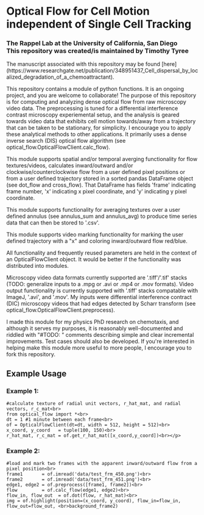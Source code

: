 <h1>
Optical Flow for Cell Motion independent of Single Cell Tracking
</h1>
<h3>
The Rappel Lab at the University of California, San Diego<br>
This repository was created/is maintained by Timothy Tyree<br>
</h3>  

<p>The manuscript associated with this repository may be found [here](https://www.researchgate.net/publication/348951437_Cell_dispersal_by_localized_degradation_of_a_chemoattractant).</p>

<p>This repository contains a module of python functions. It is an ongoing project, and you are welcome to collaborate! The purpose of this repository is for computing and analyzing dense optical flow from raw microscopy video data.  The preprocessing is tuned for a differential interference contrast microscopy experiemental setup, and the analysis is geared towards video data that exhibits cell motion towards/away from a trajectory that can be taken to be stationary, for simplicity.  I encourage you to apply these analytical methods to other applications.  It primarily uses a dense inverse search (DIS) optical flow algorithm (see optical_flow.OpticalFlowClient.calc_flow).</p>

<p>This module supports spatial and/or temporal averging functionality for flow textures/videos, calculates inward/outward and/or clockwise/counterclockwise flow from a user defined pixel positions or from a user defined trajectory stored in a sorted pandas DataFrame object (see dot_flow and cross_flow).  That DataFrame has fields 'frame' indicating frame number, 'x' indicating x pixel coordinate, and 'y' indicating y pixel coordinate.</p>

<p>This module supports functionality for averaging textures over a user defined annulus (see annulus_sum and annulus_avg) to produce time series data that can then be stored to '.csv'.</p>

<p>This module supports video marking functionality for marking the user defined trajectory with a "x" and coloring inward/outward flow red/blue.</p>

<p>All functionality and frequently reused parameters are held in the context of an OpticalFlowClient object.  It would be better if the functionality was distributed into modules.</p>

<p>Microscopy video data formats currently  supported are '.tiff'/'.tif' stacks (TODO: generalize inputs to a .mpg or .avi or .mp4 or .mov formats).  Video output functionality is currently supported with '.tiff' stacks compatable with ImageJ, '.avi', and '.mov'.  My inputs were differential interference contract (DIC) microscopy videos that had edges detected by Scharr transform (see optical_flow.OpticalFlowClient.preprocess).</p>

<p>I made this module for my physics PhD research on chemotaxis, and although it serves my purposes, it is reasonably well-documented and riddled with "#TODO: " comments describing simple and clear incremental improvements.  Test cases should also be developed. If you're interested in helping make this module more useful to more people, I encourage you to fork this repository.</p>

## Example Usage

### Example 1: 
```
#calculate texture of radial unit vectors, r_hat_mat, and radial vectors, r_c_mat<br>
from optical_flow import *<br>
dt = 1 #1 minute between each frame<br>
of = OpticalFlowClient(dt=dt, width = 512, height = 512)<br>
x_coord, y_coord   = tuple(100, 150)<br>
r_hat_mat, r_c_mat = of.get_r_hat_mat([x_coord,y_coord])<br></p>
```

### Example 2:
```
#load and mark two frames with the apparent inward/outward flow from a pixel position<br>
frame1       = of.imread('data/test_frm_450.png')<br>
frame2       = of.imread('data/test_frm_451.png')<br>
edge1, edge2 = of.preprocess([frame1, frame2])<br>
flow         = of.calc_flow(edge1, edge2)<br>
flow_in, flow_out  = of.dot(flow, r_hat_mat)<br>
img = of.highlight(position=(x_coord, y_coord), flow_in=flow_in, flow_out=flow_out, <br>background_frame2)
```
